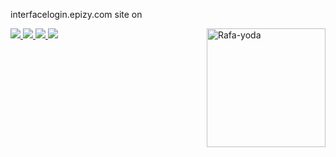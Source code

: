 interfacelogin.epizy.com  site on

<div>
    <a href="https://www.youtube.com/channel/UC71zH25kc-aq01S3chMka2Q" target="_blank"> <img src = "https://img.shields.io/badge/YouTube-FF0000?style= for-the-badge & logo = youtube & logoColor = white "target =" _ blank "> </a>
  <a href="https://instagram.com/8darkangel8_oficial" target="_blank"> <img src = "https://img.shields.io/badge/-Instagram-%23E4405F?style=for-the- emblema & logo = instagram & logoColor = white "target =" _ blank "> </a>
 <a href="https://discord.gg/pDbY76q8Qf" target="_blank"> <img src = "https://img.shields.io/badge/Discord-7289DA?style=for-the-badge&logo= discord & logoColor = white "target =" _ blank "> </a> 
  <a href = "mailto:angelaavelinaa@gmail.com"> <img src = "https://img.shields.io/badge/-Gmail-%23333?style=for-the-badge&logo=gmail&logoColor=white" target = "_ blank"> </a>
  <img width = "0190em" align = "right" alt = "Rafa-yoda" src = "https://media.giphy.com/media/uAxNGpMw0WOO9YC0cC/giphy.gif?cid=790b761132bc7398f146de2f0bd170c74019a392109926cb&rid=giphy.gif&ct=g">
</div>
